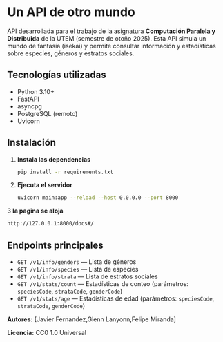 # Un API de otro mundo

API desarrollada para el trabajo de la asignatura **Computación Paralela y Distribuida** de la UTEM (semestre de otoño 2025). Esta API simula un mundo de fantasía (isekai) y permite consultar información y estadísticas sobre especies, géneros y estratos sociales.

## Tecnologías utilizadas
- Python 3.10+
- FastAPI
- asyncpg
- PostgreSQL (remoto)
- Uvicorn

## Instalación

   
1. **Instala las dependencias**
   ```bash
   pip install -r requirements.txt
   ```

2. **Ejecuta el servidor**
   ```bash
   uvicorn main:app --reload --host 0.0.0.0 --port 8000
   ```
3 **la pagina se aloja**
 ```bash  
http://127.0.0.1:8000/docs#/
  ```
## Endpoints principales

- `GET /v1/info/genders` — Lista de géneros
- `GET /v1/info/species` — Lista de especies
- `GET /v1/info/strata` — Lista de estratos sociales
- `GET /v1/stats/count` — Estadísticas de conteo (parámetros: `speciesCode`, `strataCode`, `genderCode`)
- `GET /v1/stats/age` — Estadísticas de edad (parámetros: `speciesCode`, `strataCode`, `genderCode`)



**Autores:** [Javier Fernandez,Glenn Lanyonn,Felipe Miranda]

**Licencia:** CC0 1.0 Universal 

